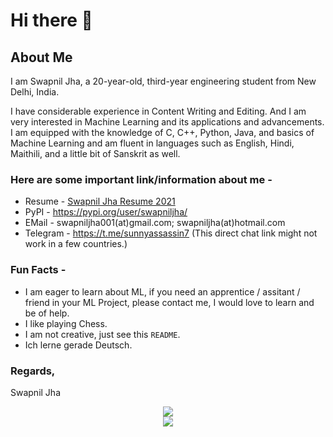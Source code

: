 # Hi there 👋

<!--
**swapniljha001/swapniljha001** is a ✨ _special_ ✨ repository because its `README.md` (this file) appears on your GitHub profile.

Here are some ideas to get you started:

- 🔭 I’m currently working on ...
- 🌱 I’m currently learning ...
- 👯 I’m looking to collaborate on ...
- 🤔 I’m looking for help with ...
- 💬 Ask me about ...
- 📫 How to reach me: ...
- 😄 Pronouns: ...
- ⚡ Fun fact: ...
-->

## About Me
I am Swapnil Jha, a 20-year-old, third-year engineering student from New Delhi, India.

I have considerable experience in Content Writing and Editing. And I am very interested in Machine Learning and its applications and advancements. I am equipped with the knowledge of C, C++, Python, Java, and basics of Machine Learning and am fluent in languages such as English, Hindi, Maithili, and a little bit of Sanskrit as well.</p>

### Here are some important link/information about me -

* Resume - [Swapnil Jha Resume 2021](https://sunny.techglobule.com/wp-content/uploads/2021/01/Resume-Swapnil-Jha-v21.01.12.pdf)
* PyPI - https://pypi.org/user/swapniljha/
* EMail - swapniljha001(at)gmail.com; swapniljha(at)hotmail.com
* Telegram - https://t.me/sunnyassassin7 (This direct chat link might not work in a few countries.)

### Fun Facts -
* I am eager to learn about ML, if you need an apprentice / assitant / friend in your ML Project, please contact me, I would love to learn and be of help.
* I like playing Chess.
* I am not creative, just see this `README`.
* Ich lerne gerade Deutsch.

### Regards,
 Swapnil Jha
 
<p align="center">
<img src="https://github-readme-stats.vercel.app/api?username=swapniljha001&&show_icons=true&title_color=08fdd8&icon_color=bb2acf&text_color=ffffff&bg_color=0a192f&count_private=true"/>
<br>
<img src="https://github-readme-stats.vercel.app/api/top-langs/?username=swapniljha001"/>
</p>
